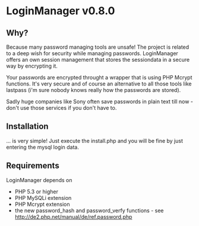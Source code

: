 # LoginManager v0.8.0

## Why?
Because many password managing tools are unsafe! The project is related to a deep wish for security while managing passwords. LoginManager offers an own session management that stores the sessiondata in a secure way by encrypting it.

Your passwords are encrypted throught a wrapper that is using PHP Mcrypt functions. It's very secure and of course an alternative to all those tools like lastpass (i'm sure nobody knows really how the passwords are stored).

Sadly huge companies like Sony often save passwords in plain text till now - don't use those services if you don't have to.

## Installation
... is very simple! Just execute the install.php and you will be fine by just entering the mysql login data.

## Requirements
LoginManager depends on
* PHP 5.3 or higher
* PHP MySQLi extension
* PHP Mcrypt extension
* the new password_hash and password_verfy functions - see http://de2.php.net/manual/de/ref.password.php

